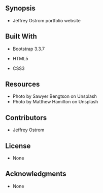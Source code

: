 Synopsis
-------------------------------------------------------------------------------------

- Jeffrey Ostrom portfolio website

Built With
-----------------------------------------------------------------------------
- Bootstrap 3.3.7

- HTML5

- CSS3


Resources
-----------------------------------------------------------------------------
- Photo by Sawyer Bengtson on Unsplash
- Photo by Matthew Hamilton on Unsplash

Contributors
-----------------------------------------------------------------------------

- Jeffrey Ostrom

License
-----------------------------------------------------------------------------
- None

Acknowledgments
-------------------------------------------------------------------------------------
- None




